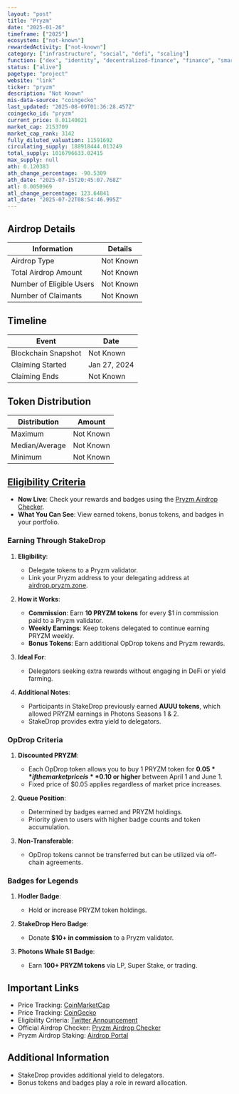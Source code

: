 ```yaml
---
layout: "post"
title: "Pryzm"
date: "2025-01-26"
timeframe: ["2025"]
ecosystem: ["not-known"]
rewardedActivity: ["not-known"]
category: ["infrastructure", "social", "defi", "scaling"]
function: ["dex", "identity", "decentralized-finance", "finance", "smart-contract-platform", "appchains"]
status: ["alive"]
pagetype: "project"
website: "link"
ticker: "pryzm"
description: "Not Known"
mis-data-source: "coingecko"
last_updated: "2025-08-09T01:36:28.457Z"
coingecko_id: "pryzm"
current_price: 0.01140021
market_cap: 2153709
market_cap_rank: 3142
fully_diluted_valuation: 11591692
circulating_supply: 188918444.013249
total_supply: 1016796633.02415
max_supply: null
ath: 0.120383
ath_change_percentage: -90.5309
ath_date: "2025-07-15T20:45:07.768Z"
atl: 0.0050969
atl_change_percentage: 123.64841
atl_date: "2025-07-22T08:54:46.995Z"
---
```


## Airdrop Details

| Information              | Details   |
| ------------------------ | --------- |
| Airdrop Type             | Not Known |
| Total Airdrop Amount     | Not Known |
| Number of Eligible Users | Not Known |
| Number of Claimants      | Not Known |

## Timeline

| Event               | Date         |
| ------------------- | ------------ |
| Blockchain Snapshot | Not Known    |
| Claiming Started    | Jan 27, 2024 |
| Claiming Ends       | Not Known    |

## Token Distribution

| Distribution   | Amount    |
| -------------- | --------- |
| Maximum        | Not Known |
| Median/Average | Not Known |
| Minimum        | Not Known |

## [Eligibility Criteria](https://x.com/Pryzm_Zone/status/1884030239619051930)

- **Now Live**: Check your rewards and badges using the [Pryzm Airdrop Checker](https://app.pryzm.zone/portfolio).
- **What You Can See**: View earned tokens, bonus tokens, and badges in your portfolio.

### Earning Through StakeDrop

1. **Eligibility**:

   - Delegate tokens to a Pryzm validator.
   - Link your Pryzm address to your delegating address at [airdrop.pryzm.zone](https://airdrop.pryzm.zone).

2. **How it Works**:

   - **Commission**: Earn **10 PRYZM tokens** for every $1 in commission paid to a Pryzm validator.
   - **Weekly Earnings**: Keep tokens delegated to continue earning PRYZM weekly.
   - **Bonus Tokens**: Earn additional OpDrop tokens and Pryzm rewards.

3. **Ideal For**:

   - Delegators seeking extra rewards without engaging in DeFi or yield farming.

4. **Additional Notes**:
   - Participants in StakeDrop previously earned **AUUU tokens**, which allowed PRYZM earnings in Photons Seasons 1 & 2.
   - StakeDrop provides extra yield to delegators.

### OpDrop Criteria

1. **Discounted PRYZM**:

   - Each OpDrop token allows you to buy 1 PRYZM token for **$0.05** if the market price is **$0.10 or higher** between April 1 and June 1.
   - Fixed price of $0.05 applies regardless of market price increases.

2. **Queue Position**:

   - Determined by badges earned and PRYZM holdings.
   - Priority given to users with higher badge counts and token accumulation.

3. **Non-Transferable**:
   - OpDrop tokens cannot be transferred but can be utilized via off-chain agreements.

### Badges for Legends

1. **Hodler Badge**:

   - Hold or increase PRYZM token holdings.

2. **StakeDrop Hero Badge**:

   - Donate **$10+ in commission** to a Pryzm validator.

3. **Photons Whale S1 Badge**:
   - Earn **100+ PRYZM tokens** via LP, Super Stake, or trading.

## Important Links

- Price Tracking: [CoinMarketCap](https://coinmarketcap.com/currencies/prism-protocol)
- Price Tracking: [CoinGecko](https://www.coingecko.com/en/coins/pryzm)
- Eligibility Criteria: [Twitter Announcement](https://x.com/Pryzm_Zone/status/1884030239619051930)
- Official Airdrop Checker: [Pryzm Airdrop Checker](https://app.pryzm.zone/portfolio)
- Pryzm Airdrop Staking: [Airdrop Portal](https://airdrop.pryzm.zone)

## Additional Information

- StakeDrop provides additional yield to delegators.
- Bonus tokens and badges play a role in reward allocation.